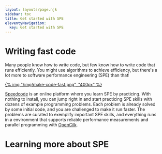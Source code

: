 ```yaml
---
layout: layouts/page.njk
sidebar: toc
title: Get started with SPE
eleventyNavigation:
  key: Get started with SPE
---
```


  # Writing fast code

  Many people know how to write code, but few know how to write code that runs efficiently. You might use algorithms to achieve efficiency, but there's a lot more to software performance engineering (SPE) than that!

  [{% img "/img/make-code-fast.png", "400px" %}](https://speedcode.org)

  [Speedcode](https://speedcode.org) is an online platform where you learn SPE by practicing. With nothing to install, you can jump right in and start practicing SPE skills with dozens of example programming problems. Each problem is already solved by some initial code, and you are challenged to make it run faster. The problems are curated to exemplify important SPE skills, and everything runs in a environment that supports reliable performance measurements and parallel programming with [OpenCilk](https://opencilk.org).

  # Learning more about SPE